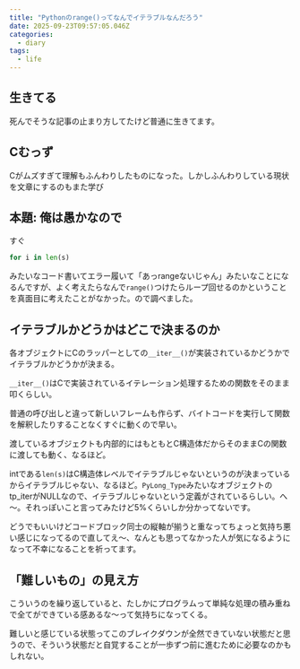 ```yaml
---
title: "Pythonのrange()ってなんでイテラブルなんだろう"
date: 2025-09-23T09:57:05.046Z
categories:
  - diary
tags:
  - life
---
```


## 生きてる

死んでそうな記事の止まり方してたけど普通に生きてます。


## Cむっず

Cがムズすぎて理解もふんわりしたものになった。しかしふんわりしている現状を文章にするのもまた学び

## 本題: 俺は愚かなので

すぐ

```Python
for i in len(s)
```

みたいなコード書いてエラー履いて「あっrangeないじゃん」みたいなことになるんですが、よく考えたらなんで```range()```つけたらループ回せるのかということを真面目に考えたことがなかった。ので調べました。

## イテラブルかどうかはどこで決まるのか

各オブジェクトにCのラッパーとしての```__iter__()```が実装されているかどうかでイテラブルかどうかが決まる。

```__iter__()```はCで実装されているイテレーション処理するための関数をそのまま叩くらしい。

普通の呼び出しと違って新しいフレームも作らず、バイトコードを実行して関数を解釈したりすることなくすぐに動くので早い。

渡しているオブジェクトも内部的にはもともとC構造体だからそのままCの関数に渡しても動く、なるほど。

intである```len(s)```はC構造体レベルでイテラブルじゃないというのが決まっているからイテラブルじゃない、なるほど。```PyLong_Type```みたいなオブジェクトのtp_iterがNULLなので、イテラブルじゃないという定義がされているらしい。へ～。それっぽいこと言ってみたけど5%くらいしか分かってないです。

どうでもいいけどコードブロック同士の縦軸が揃うと重なってちょっと気持ち悪い感じになってるので直してえ～、なんとも思ってなかった人が気になるようになって不幸になることを祈ってます。

## 「難しいもの」の見え方

こういうのを繰り返していると、たしかにプログラムって単純な処理の積み重ねで全てができている感あるな～って気持ちになってくる。

難しいと感じている状態ってこのブレイクダウンが全然できていない状態だと思うので、そういう状態だと自覚することが一歩ずつ前に進むために必要なのかもしれない。
